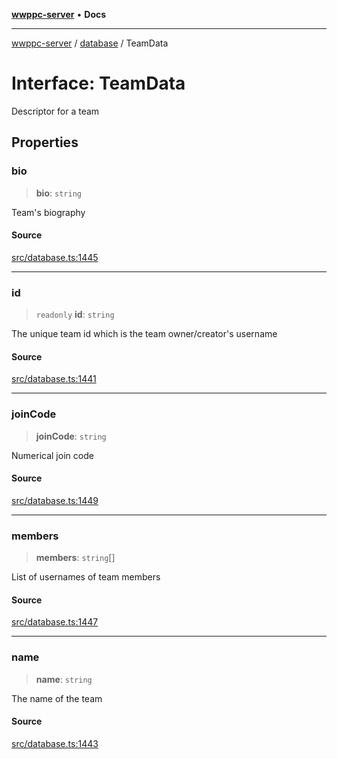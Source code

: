 [**wwppc-server**](../../README.md) • **Docs**

***

[wwppc-server](../../modules.md) / [database](../README.md) / TeamData

# Interface: TeamData

Descriptor for a team

## Properties

### bio

> **bio**: `string`

Team's biography

#### Source

[src/database.ts:1445](https://github.com/WWPPC/WWPPC/blob/584aa62fb3ebbd25c8ff645874f2b4225415492a/wwppc-server/src/database.ts#L1445)

***

### id

> `readonly` **id**: `string`

The unique team id which is the team owner/creator's username

#### Source

[src/database.ts:1441](https://github.com/WWPPC/WWPPC/blob/584aa62fb3ebbd25c8ff645874f2b4225415492a/wwppc-server/src/database.ts#L1441)

***

### joinCode

> **joinCode**: `string`

Numerical join code

#### Source

[src/database.ts:1449](https://github.com/WWPPC/WWPPC/blob/584aa62fb3ebbd25c8ff645874f2b4225415492a/wwppc-server/src/database.ts#L1449)

***

### members

> **members**: `string`[]

List of usernames of team members

#### Source

[src/database.ts:1447](https://github.com/WWPPC/WWPPC/blob/584aa62fb3ebbd25c8ff645874f2b4225415492a/wwppc-server/src/database.ts#L1447)

***

### name

> **name**: `string`

The name of the team

#### Source

[src/database.ts:1443](https://github.com/WWPPC/WWPPC/blob/584aa62fb3ebbd25c8ff645874f2b4225415492a/wwppc-server/src/database.ts#L1443)
